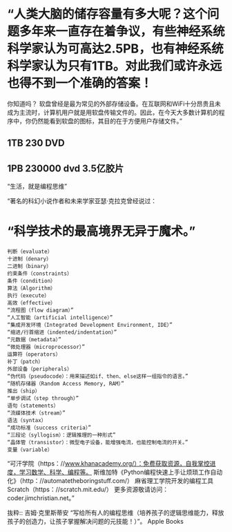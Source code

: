 # “人类大脑的储存容量有多大呢？这个问题多年来一直存在着争议，有些神经系统科学家认为可高达2.5PB，也有神经系统科学家认为只有1TB。对此我们或许永远也得不到一个准确的答案！
你知道吗？
软盘曾经是最为常见的外部存储设备。在互联网和WiFi十分昂贵且未成为主流时，计算机用户就是用软盘传输文件的。因此，在今天大多数计算机的程序中，你仍然能看到软盘的图标，其目的在于方便用户存储文件。”

## 1TB 230 DVD
## 1PB 230000 dvd 3.5亿胶片

“生活，就是编程思维”

“著名的科幻小说作者和未来学家亚瑟·克拉克曾经说过：
# “科学技术的最高境界无异于魔术。”
```rub
判断（evaluate）
十进制（denary）
二进制（binary）
约束条件（constraints）
条件（condition）
算法（Algorithm）
执行（execute）
高效（effective）
“流程图（flow diagram）”  
“人工智能（artificial intelligence）”
“集成开发环境（Integrated Development Environment, IDE）”
“缩进/行首缩进（indented/indentation）”
“元数据（metadata）”
“微处理器（microprocessor）”
运算符（operators）
补丁（patch）
外部设备（peripherals）
“伪代码（pseudocode）：用来描述如if、then、else这样一组指令的语言。”
“随机存储器（Random Access Memory, RAM）”
推出（ship）
“单步调试（step through）”
语句（statements）
“流媒体技术（stream）”
语法（syntax）
“成功标准（success criteria）”
“三段论（syllogism）：逻辑推理的一种形式”
“晶体管（transistor）：微型电子设备，能增强电流，也能控制电流的开关。”
变量（variable）
```

“可汗学院（https：//www.khanacademy.org/）：免费获取资源，自我掌控进度，学习数学、科学、编程等。
斯维加特《Python编程快速上手让烦琐工作自动化》（http：//automatetheboringstuff.com/）
麻省理工学院开发的编程工具Scratch（https：//scratch.mit.edu/）
更多资源敬请访问：coder.jimchristian.net。”

抜粋:: 吉姆·克里斯蒂安  “写给所有人的编程思维（培养孩子的逻辑思维能力，释放孩子的创造力，让孩子掌握解决问题的元技能！）”。 Apple Books  
